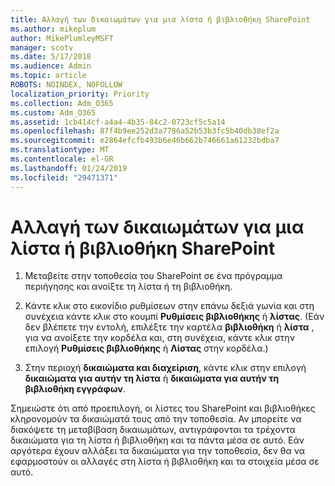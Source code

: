 ```yaml
---
title: Αλλαγή των δικαιωμάτων για μια λίστα ή βιβλιοθήκη SharePoint
ms.author: mikeplum
author: MikePlumleyMSFT
manager: scotv
ms.date: 5/17/2018
ms.audience: Admin
ms.topic: article
ROBOTS: NOINDEX, NOFOLLOW
localization_priority: Priority
ms.collection: Adm_O365
ms.custom: Adm_O365
ms.assetid: 1cb414cf-a4a4-4b35-84c2-0723cf5c5a14
ms.openlocfilehash: 87f4b9ee252d3a7786a52b53b3fc5b40db38ef2a
ms.sourcegitcommit: e2864efcfb493b6e46b662b746661a61232bdba7
ms.translationtype: MT
ms.contentlocale: el-GR
ms.lasthandoff: 01/24/2019
ms.locfileid: "29471371"
---
```

# <a name="change-permissions-for-a-sharepoint-list-or-library"></a>Αλλαγή των δικαιωμάτων για μια λίστα ή βιβλιοθήκη SharePoint

1. Μεταβείτε στην τοποθεσία του SharePoint σε ένα πρόγραμμα περιήγησης και ανοίξτε τη λίστα ή τη βιβλιοθήκη.
    
2. Κάντε κλικ στο εικονίδιο ρυθμίσεων στην επάνω δεξιά γωνία και στη συνέχεια κάντε κλικ στο κουμπί **Ρυθμίσεις βιβλιοθήκης** ή **λίστας**. (Εάν δεν βλέπετε την εντολή, επιλέξτε την καρτέλα **βιβλιοθήκη** ή **λίστα** , για να ανοίξετε την κορδέλα και, στη συνέχεια, κάντε κλικ στην επιλογή **Ρυθμίσεις βιβλιοθήκης** ή **Λίστας** στην κορδέλα.) 
    
3. Στην περιοχή **δικαιώματα και διαχείριση**, κάντε κλικ στην επιλογή **δικαιώματα για αυτήν τη λίστα** ή **δικαιώματα για αυτήν τη βιβλιοθήκη εγγράφων**.
    
Σημειώστε ότι από προεπιλογή, οι λίστες του SharePoint και βιβλιοθήκες κληρονομούν τα δικαιώματά τους από την τοποθεσία. Αν μπορείτε να διακόψετε τη μεταβίβαση δικαιωμάτων, αντιγράφονται τα τρέχοντα δικαιώματα για τη λίστα ή βιβλιοθήκη και τα πάντα μέσα σε αυτό. Εάν αργότερα έχουν αλλάξει τα δικαιώματα για την τοποθεσία, δεν θα να εφαρμοστούν οι αλλαγές στη λίστα ή βιβλιοθήκη και τα στοιχεία μέσα σε αυτό.
  

